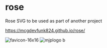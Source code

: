 # rose
Rose SVG to be used as part of another project


https://mcgdevfunk824.github.io/rose/


![favicon-16x16](https://user-images.githubusercontent.com/28616709/50285403-fc46d880-0410-11e9-960e-67c607028411.png)
![mjplogo b](https://user-images.githubusercontent.com/28616709/50285448-1385c600-0411-11e9-98ec-829d9b44a5e9.png)
